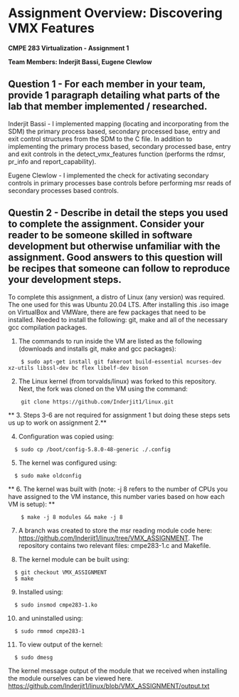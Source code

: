 # Assignment Overview: Discovering VMX Features

**CMPE 283 Virtualization - Assignment 1**

**Team Members: Inderjit Bassi, Eugene Clewlow**

## Question 1 - For each member in your team, provide 1 paragraph detailing what parts of the lab that member implemented / researched.
Inderjit Bassi - I implemented mapping (locating and incorporating from the SDM) the primary process based, secondary processed base, entry and exit control structures from the SDM to the C file. In addition to implementing the primary process based, secondary processed base, entry and exit controls in the detect_vmx_features function (performs the rdmsr, pr_info and report_capability).

Eugene Clewlow - I implemented the check for activating secondary controls in primary processes base controls before performing msr reads of secondary processes based controls.

## Questin 2 - Describe in detail the steps you used to complete the assignment. Consider your reader to be someone skilled in software development but otherwise unfamiliar with the assignment. Good answers to this question will be recipes that someone can follow to reproduce your development steps.

To complete this assignment, a distro of Linux (any version) was required. The one used for this was Ubuntu 20.04 LTS. After installing this .iso image on VirtualBox and VMWare, there are few packages that need to be installed. Needed to install the following: git, make and all of the necessary gcc compilation packages. 

1) The commands to run inside the VM are listed as the following (downloads and installs git, make and gcc packages):
```
    $ sudo apt-get install git fakeroot build-essential ncurses-dev xz-utils libssl-dev bc flex libelf-dev bison
```

2) The Linux kernel (from torvalds/linux) was forked to this repository. Next, the fork was cloned on the VM using the command:
``` 
    git clone https://github.com/Inderjit1/linux.git
```

** 3. Steps 3-6 are not required for assignment 1 but doing these steps sets us up to work on assignment 2.**

4) Configuration was copied using:
```
  $ sudo cp /boot/config-5.8.0-48-generic ./.config
```

5) The kernel was configured using:
```
  $ sudo make oldconfig
```

** 6. The kernel was built with (note: -j 8 refers to the number of CPUs you have assigned to the VM instance, this number varies based on how each VM is setup): **
```
    $ make -j 8 modules && make -j 8
```

7) A branch was created to store the msr reading module code here: https://github.com/Inderjit1/linux/tree/VMX_ASSIGNMENT. The repository contains two relevant files: cmpe283-1.c and Makefile.

8) The kernel module can be built using:
```
  $ git checkout VMX_ASSIGNMENT
  $ make
```

9) Installed using:
```
  $ sudo insmod cmpe283-1.ko
```

10) and uninstalled using:
```
  $ sudo rmmod cmpe283-1
```

11) To view output of the kernel:
```
  $ sudo dmesg
```

The kernel message output of the module that we received when installing the module ourselves can be viewed here. 
https://github.com/Inderjit1/linux/blob/VMX_ASSIGNMENT/output.txt
